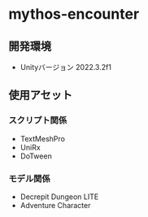 # mythos-encounter
## 開発環境
- Unityバージョン 2022.3.2f1
## 使用アセット
### スクリプト関係
- TextMeshPro
- UniRx
- DoTween
### モデル関係
- Decrepit Dungeon LITE
- Adventure Character
